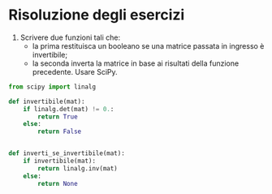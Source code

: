 # Risoluzione degli esercizi

1. Scrivere due funzioni tali che:
    * la prima restituisca un booleano se una matrice passata in ingresso è invertibile;
    * la seconda inverta la matrice in base ai risultati della funzione precedente.
Usare SciPy.

```py
from scipy import linalg

def invertibile(mat):
	if linalg.det(mat) != 0.:
		return True
	else:
		return False


def inverti_se_invertibile(mat):
	if invertibile(mat):
		return linalg.inv(mat)
	else:
		return None
```